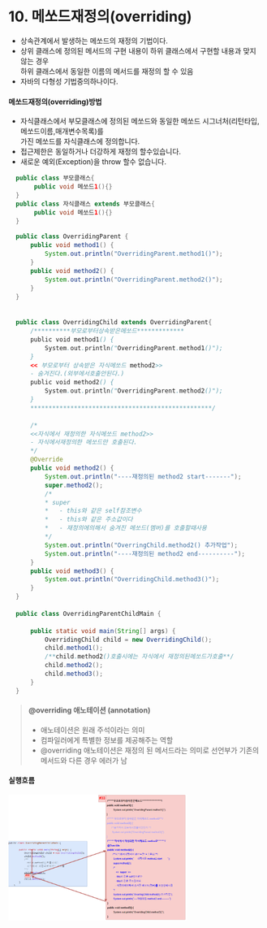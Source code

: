 # 10. 메쏘드재정의(overriding)
  - 상속관계에서 발생하는 메쏘드의 재정의 기법이다.
  - 상위 클래스에 정의된 메서드의 구현 내용이 하위 클래스에서 구현할 내용과 맞지 않는 경우<br>
      하위 클래스에서 동일한 이름의 메서드를 재정의 할 수 있음
  - 자바의 다형성 기법중의하나이다.
  
  #### 메쏘드재정의(overriding)방법

   - 자식클래스에서 부모클래스에 정의된 메쏘드와 동일한 메쏘드 시그너처(리턴타입,메쏘드이름,매개변수목록)를<br> 
     가진 메쏘드를 자식클래스에 정의합니다.
   - 접근제한은 동일하거나 더강하게 재정의 할수있습니다.
   - 새로운 예외(Exception)을 throw 할수 없습니다.  
  
  ```java
    public class 부모클래스{
         public void 메쏘드1(){}
    }
    public class 자식클래스 extends 부모클래스{
		 public void 메쏘드1(){}
    }

  ```    

  ```java
    public class OverridingParent {
		public void method1() {
			System.out.println("OverridingParent.method1()");
		}
		public void method2() {
			System.out.println("OverridingParent.method2()");
		}
	}

    
	public class OverridingChild extends OverridingParent{
		/**********부모로부터상속받은메쏘드*************
		public void method1() {
			System.out.println("OverridingParent.method1()");
		}
		<< 부모로부터 상속받은 자식메쏘드 method2>>
		- 숨겨진다.(외부에서호출안된다.)
		public void method2() {
			System.out.println("OverridingParent.method2()");
		}
		**************************************************/
		
		/*
		<<자식에서 재정의한 자식메쏘드 method2>>
		- 자식에서재정의한 메쏘드만 호출된다.
		*/
		@Override
		public void method2() {
			System.out.println("----재정의된 method2 start-------");
			super.method2();
			/*
			* super
			*   - this와 같은 self참조변수
			*   - this와 같은 주소값이다
			*   - 재정의에의해서 숨겨진 메쏘드(멤버)를 호출할때사용
			*/
			System.out.println("OverringChild.method2() 추가작업");
			System.out.println("----재정의된 method2 end----------");
		}
		public void method3() {
			System.out.println("OverridingChild.method3()");
		}
	}

	public class OverridingParentChildMain {

		public static void main(String[] args) {
			OverridingChild child = new OverridingChild();
			child.method1();
			/**child.method2()호출시에는 자식에서 재정의된메쏘드가호출**/
			child.method2();
		    child.method3();
		}
	}
  ```


  
> #### @overriding 애노테이션 (annotation)<br>
  >- 애노테이션은 원래 주석이라는 의미<br>
  >- 컴파일러에게 특별한 정보를 제공해주는 역할<br>
  >- @overriding 애노테이션은 재정의 된 메서드라는 의미로 선언부가 기존의 메서드와 다른 경우 에러가 남		


#### 실행흐름

<img src='image-13.png' width='70%'>
 
   

  
  


